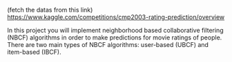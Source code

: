 (fetch the datas from this link) https://www.kaggle.com/competitions/cmp2003-rating-prediction/overview

In this project you will implement neighborhood based collaborative filtering (NBCF) algorithms in order to make predictions for movie ratings of people. There are two main types of NBCF algorithms: user-based (UBCF) and item-based (IBCF).



